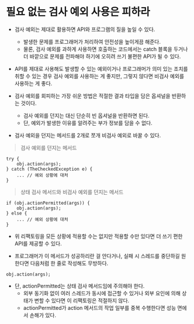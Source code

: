 # 필요 없는 검사 예외 사용은 피하라

* 검사 예외는 제대로 활용하면 API와 프로그램의 질을 높일 수 있다.
  * 발생한 문제를 프로그래머가 처리하여 안전성을 높이게끔 해준다.
  * 물론, 검사 예외를 과하게 사용하면 호출하는 코드에서는 catch 블록을 두거나 더 바깥으로 문제를 전파해야 하기에 오히려 쓰기 불편한 API가 될 수 있다.
  
* API를 제대로 사용해도 발생할 수 있는 예외이거나 프로그래머가 의미 있는 조치를 취할 수 있는 경우 검사 예외를 사용하는 게 좋지만, 그렇지 않다면 비검사 예외를 사용하는 게 좋다.

* 검사 예외를 회피하는 가장 쉬운 방법은 적절한 결과 타입을 담은 옵셔널을 반환하는 것이다.
  * 검사 예외를 던지는 대신 단순히 빈 옵셔널을 반환하면 된다.
  * 단, 예외가 발생한 이유를 알려주는 부가 정보를 담을 수 없다.
  
* 검사 예외을 던지는 메서드를 2개로 쪼개 비검사 예외로 바꿀 수 있다.

> 검사 예외를 던지는 메서드
```
try {
    obj.action(args);
} catch (TheCheckedException e) {
    ... // 예외 상황에 대처
}
```

> 상태 검사 메서드와 비검사 예외를 던지는 메서드
```
if (obj.actionPermitted(args)) {
    obj.action(args);
} else {
    ... // 예외 상황에 대처
}
```

* 위 리팩토링을 모든 상황에 적용할 수는 없지만 적용할 수만 있다면 더 쓰기 편한 API를 제공할 수 있다.

* 프로그래머가 이 메서드가 성공하리란 걸 안다거나, 실패 시 스레드를 중단하길 원한다면 다음처럼 한 줄로 작성해도 무방하다.

```
obj.action(args);
```

* 단, actionPermitted는 상태 검사 메서드임에 주의해야 한다.
  * 외부 동기화 없이 여러 스레드가 동시에 접근할 수 있거나 외부 요인에 의해 상태가 변할 수 있다면 이 리팩토링은 적절하지 않다.
  * actionPermitted가 action 메서드의 작업 일부를 중복 수행한다면 성능 면에서 손해가 있다.